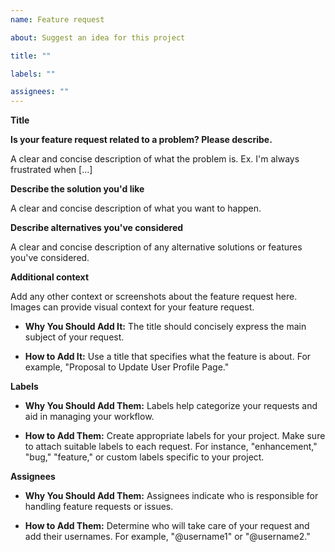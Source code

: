```yaml
---
name: Feature request

about: Suggest an idea for this project

title: ""

labels: ""

assignees: ""
---
```


**Title**

**Is your feature request related to a problem? Please describe.**

A clear and concise description of what the problem is. Ex. I'm always frustrated when [...]

**Describe the solution you'd like**

A clear and concise description of what you want to happen.

**Describe alternatives you've considered**

A clear and concise description of any alternative solutions or features you've considered.

**Additional context**

Add any other context or screenshots about the feature request here. Images can provide visual context for your feature request.

- **Why You Should Add It:** The title should concisely express the main subject of your request.

- **How to Add It:** Use a title that specifies what the feature is about. For example, "Proposal to Update User Profile Page."

**Labels**

- **Why You Should Add Them:** Labels help categorize your requests and aid in managing your workflow.

- **How to Add Them:** Create appropriate labels for your project. Make sure to attach suitable labels to each request. For instance, "enhancement," "bug," "feature," or custom labels specific to your project.

**Assignees**

- **Why You Should Add Them:** Assignees indicate who is responsible for handling feature requests or issues.

- **How to Add Them:** Determine who will take care of your request and add their usernames. For example, "@username1" or "@username2."
